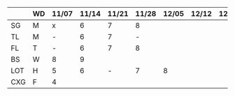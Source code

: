 
|     | WD |11/07|11/14|11/21|11/28|12/05|12/12|12/19|12/26|...|
|-----|----|-----|-----|-----|-----|-----|-----|-----|-----|---|
| SG  | M  | x   | 6   | 7   | 8   |     |     |  |  |  | 
| TL  | M  | -   | 6   | 7   | -   |     |     |  |  |  | 
| FL  | T  | -   | 6   | 7   | 8   |     |     |  |  |  | 
| BS  | W  | 8   | 9   |     |     |     |     |  |  |  | 
| LOT | H  | 5   | 6   | -   | 7   | 8   |     |  |  |  | 
| CXG | F  | 4   |     |     |     |     |     |  |  |  | 
